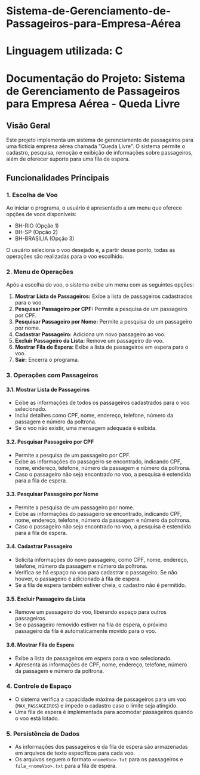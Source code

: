 # Sistema-de-Gerenciamento-de-Passageiros-para-Empresa-Aérea

# Linguagem utilizada: C

# Documentação do Projeto: Sistema de Gerenciamento de Passageiros para Empresa Aérea - Queda Livre

## Visão Geral

Este projeto implementa um sistema de gerenciamento de passageiros para uma fictícia empresa aérea chamada "Queda Livre". O sistema permite o cadastro, pesquisa, remoção e exibição de informações sobre passageiros, além de oferecer suporte para uma fila de espera.

## Funcionalidades Principais

### 1. Escolha de Voo

Ao iniciar o programa, o usuário é apresentado a um menu que oferece opções de voos disponíveis:

- BH-RIO (Opção 1)
- BH-SP (Opção 2)
- BH-BRASILIA (Opção 3)

O usuário seleciona o voo desejado e, a partir desse ponto, todas as operações são realizadas para o voo escolhido.

### 2. Menu de Operações

Após a escolha do voo, o sistema exibe um menu com as seguintes opções:

1. **Mostrar Lista de Passageiros:** Exibe a lista de passageiros cadastrados para o voo.
2. **Pesquisar Passageiro por CPF:** Permite a pesquisa de um passageiro por CPF.
3. **Pesquisar Passageiro por Nome:** Permite a pesquisa de um passageiro por nome.
4. **Cadastrar Passageiro:** Adiciona um novo passageiro ao voo.
5. **Excluir Passageiro da Lista:** Remove um passageiro do voo.
6. **Mostrar Fila de Espera:** Exibe a lista de passageiros em espera para o voo.
9. **Sair:** Encerra o programa.

### 3. Operações com Passageiros

#### 3.1. Mostrar Lista de Passageiros

- Exibe as informações de todos os passageiros cadastrados para o voo selecionado.
- Inclui detalhes como CPF, nome, endereço, telefone, número da passagem e número da poltrona.
- Se o voo não existir, uma mensagem adequada é exibida.

#### 3.2. Pesquisar Passageiro por CPF

- Permite a pesquisa de um passageiro por CPF.
- Exibe as informações do passageiro se encontrado, indicando CPF, nome, endereço, telefone, número da passagem e número da poltrona.
- Caso o passageiro não seja encontrado no voo, a pesquisa é estendida para a fila de espera.

#### 3.3. Pesquisar Passageiro por Nome

- Permite a pesquisa de um passageiro por nome.
- Exibe as informações do passageiro se encontrado, indicando CPF, nome, endereço, telefone, número da passagem e número da poltrona.
- Caso o passageiro não seja encontrado no voo, a pesquisa é estendida para a fila de espera.

#### 3.4. Cadastrar Passageiro

- Solicita informações do novo passageiro, como CPF, nome, endereço, telefone, número da passagem e número da poltrona.
- Verifica se há espaço no voo para cadastrar o passageiro. Se não houver, o passageiro é adicionado à fila de espera.
- Se a fila de espera também estiver cheia, o cadastro não é permitido.

#### 3.5. Excluir Passageiro da Lista

- Remove um passageiro do voo, liberando espaço para outros passageiros.
- Se o passageiro removido estiver na fila de espera, o próximo passageiro da fila é automaticamente movido para o voo.

#### 3.6. Mostrar Fila de Espera

- Exibe a lista de passageiros em espera para o voo selecionado.
- Apresenta as informações de CPF, nome, endereço, telefone, número da passagem e número da poltrona.

### 4. Controle de Espaço

- O sistema verifica a capacidade máxima de passageiros para um voo (`MAX_PASSAGEIROS`) e impede o cadastro caso o limite seja atingido.
- Uma fila de espera é implementada para acomodar passageiros quando o voo está lotado.

### 5. Persistência de Dados

- As informações dos passageiros e da fila de espera são armazenadas em arquivos de texto específicos para cada voo.
- Os arquivos seguem o formato `<nomeVoo>.txt` para os passageiros e `fila_<nomeVoo>.txt` para a fila de espera.

